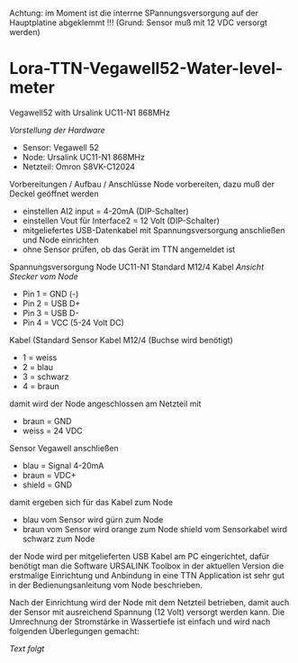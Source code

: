 Achtung: im Moment ist die interrne SPannungsversorgung auf der Hauptplatine abgeklemmt !!! (Grund: Sensor muß mit 12 VDC versorgt werden)

# Lora-TTN-Vegawell52-Water-level-meter
Vegawell52 with Ursalink UC11-N1 868MHz

*Vorstellung der Hardware*

 - Sensor: Vegawell 52 
 - Node: Ursalink UC11-N1 868MHz 
 - Netzteil: Omron S8VK-C12024

Vorbereitungen / Aufbau / Anschlüsse
Node vorbereiten, dazu muß der Deckel geöffnet werden

 - einstellen AI2 input = 4-20mA (DIP-Schalter)
 - einstellen Vout für Interface2 = 12 Volt (DIP-Schalter)
 - mitgeliefertes USB-Datenkabel mit Spannungsversorgung  anschließen und Node einrichten
 - ohne Sensor prüfen, ob das Gerät im TTN angemeldet ist

Spannungsversorgung Node UC11-N1   Standard M12/4 Kabel
*Ansicht Stecker vom Node*

 - Pin 1 = GND (-) 
 - Pin 2 = USB D+ 
 - Pin 3 = USB D- 
 - Pin 4 = VCC (5-24 Volt DC)

Kabel (Standard Sensor Kabel M12/4 (Buchse wird benötigt)

 - 1 = weiss 
 - 2 = blau 
 - 3 = schwarz 
 - 4 = braun

damit wird der Node angeschlossen am Netzteil mit

 - braun = GND 
 - weiss = 24 VDC

Sensor Vegawell anschließen

 - blau   = Signal 4-20mA 
 - braun  = VDC+ 
 - shield = GND

damit ergeben sich für das Kabel zum Node

 - blau vom Sensor wird gürn zum Node 
 - braun vom Sensor wird orange zum Node 
   shield vom Sensorkabel wird schwarz zum Node

der Node wird per mitgelieferten USB Kabel am PC eingerichtet, dafür benötigt man die Software URSALINK Toolbox in der aktuellen Version die erstmalige Einrichtung und Anbindung in eine TTN Application ist sehr gut in der Bedienungsanleitung vom Node beschrieben.

Nach der Einrichtung wird der Node mit dem Netzteil betrieben, damit auch der Sensor mit ausreichend Spannung (12 Volt) versorgt werden kann. Die Umrechnung der Stromstärke in Wassertiefe ist einfach und wird nach folgenden Überlegungen gemacht:

*Text folgt*

